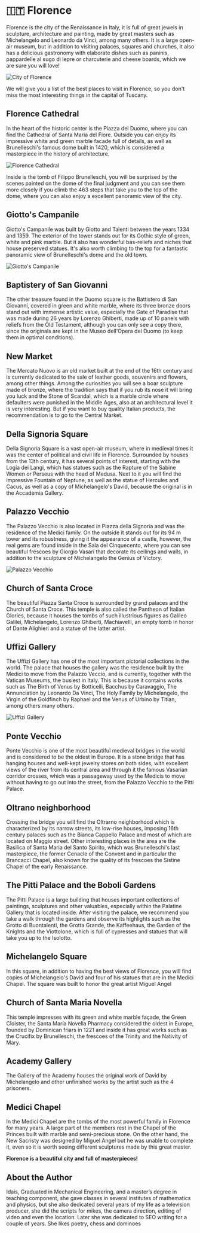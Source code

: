 # 🇮🇹 Florence

Florence is the city of the Renaissance in Italy, it is full of great jewels in sculpture, architecture and painting, made by great masters such as Michelangelo and Leonardo da Vinci, among many others. It is a large open-air museum, but in addition to visiting palaces, squares and churches, it also has a delicious gastronomy with elaborate dishes such as paninis, pappardelle al sugo di lepre or charcuterie and cheese boards, which we are sure you will love!

![City of Florence](_static/images/florence/florence.jpg)

We will give you a list of the best places to visit in Florence, so you don't miss the most interesting things in the capital of Tuscany.

## Florence Cathedral

In the heart of the historic center is the Piazza del Duomo, where you can find the Cathedral of Santa Maria del Fiore. Outside you can enjoy its impressive white and green marble facade full of details, as well as Brunelleschi's famous dome built in 1420, which is considered a masterpiece in the history of architecture.

![Florence Cathedral](_static/images/florence/cathedral.jpg)

Inside is the tomb of Filippo Brunelleschi, you will be surprised by the scenes painted on the dome of the final judgment and you can see them more closely if you climb the 463 steps that take you to the top of the dome, where you can also enjoy a excellent panoramic view of the city.

## Giotto's Campanile

Giotto's Campanile was built by Giotto and Talenti between the years 1334 and 1359. The exterior of the tower stands out for its Gothic style of green, white and pink marble. But it also has wonderful bas-reliefs and niches that house preserved statues. It's also worth climbing to the top for a fantastic panoramic view of Brunelleschi's dome and the old town.

![Giotto's Campanile](_static/images/florence/campanile.jpg)

## Baptistery of San Giovanni

The other treasure found in the Duomo square is the Battistero di San Giovanni, covered in green and white marble, where its three bronze doors stand out with immense artistic value, especially the Gate of Paradise that was made during 26 years by Lorenzo Ghiberti, made up of 10 panels with reliefs from the Old Testament, although you can only see a copy there, since the originals are kept in the Museo dell'Opera del Duomo (to keep them in optimal conditions).

## New Market

The Mercato Nuovo is an old market built at the end of the 16th century and is currently dedicated to the sale of leather goods, souvenirs and flowers, among other things. Among the curiosities you will see a boar sculpture made of bronze, where the tradition says that if you rub its nose it will bring you luck and the Stone of Scandal, which is a marble circle where defaulters were punished in the Middle Ages, also at an architectural level it is very interesting. But if you want to buy quality Italian products, the recommendation is to go to the Central Market.

## Della Signoria Square

Della Signoria Square is a vast open-air museum, where in medieval times it was the center of political and civil life in Florence. Surrounded by houses from the 13th century, it has several points of interest, starting with the Logia dei Langi, which has statues such as the Rapture of the Sabine Women or Perseus with the head of Medusa. Next to it you will find the impressive Fountain of Neptune, as well as the statue of Hercules and Cacus, as well as a copy of Michelangelo's David, because the original is in the Accademia Gallery.

## Palazzo Vecchio

The Palazzo Vecchio is also located in Piazza della Signoria and was the residence of the Medici family. On the outside it stands out for its 94 m tower and its robustness, giving it the appearance of a castle, however, the real gems are found inside in the Sala del Cinquecento, where you can see beautiful frescoes by Giorgio Vasari that decorate its ceilings and walls, in addition to the sculpture of Michelangelo the Genius of Victory.

![Palazzo Vecchio](_static/images/florence/palazzo.jpg)

## Church of Santa Croce

The beautiful Piazza Santa Croce is surrounded by grand palaces and the Church of Santa Croce. This temple is also called the Pantheon of Italian Glories, because it houses the tombs of such illustrious figures as Galileo Galilei, Michelangelo, Lorenzo Ghiberti, Machiavelli, an empty tomb in honor of Dante Alighieri and a statue of the latter artist.

## Uffizi Gallery

The Uffizi Gallery has one of the most important pictorial collections in the world. The palace that houses the gallery was the residence built by the Medici to move from the Palazzo Veccio, and is currently, together with the Vatican Museums, the busiest in Italy. This is because it contains works such as The Birth of Venus by Botticelli, Bacchus by Caravaggio, The Annunciation by Leonardo Da Vinci, The Holy Family by Michelangelo, the Virgin of the Goldfinch by Raphael and the Venus of Urbino by Titian, among others many others.

![Uffizi Gallery](_static/images/florence/gallery.jpg)

## Ponte Vecchio

Ponte Vecchio is one of the most beautiful medieval bridges in the world and is considered to be the oldest in Europe. It is a stone bridge that has hanging houses and well-kept jewelry stores on both sides, with excellent views of the river from its central area and through it the famous Vasarian corridor crosses, which was a passageway used by the Medicis to move without having to go out into the street, from the Palazzo Vecchio to the Pitti Palace.

## Oltrano neighborhood

Crossing the bridge you will find the Oltrarno neighborhood which is characterized by its narrow streets, its low-rise houses, imposing 16th century palaces such as the Bianca Cappello Palace and most of which are located on Maggio street. Other interesting places in the area are the Basilica of Santa Maria del Santo Spirito, which was Brunelleschi's last masterpiece, the former Cenacle of the Convent and in particular the Brancacci Chapel, also known for the quality of its frescoes the Sistine Chapel of the early Renaissance.

## The Pitti Palace and the Boboli Gardens

The Pitti Palace is a large building that houses important collections of paintings, sculptures and other valuables, especially within the Palatine Gallery that is located inside. After visiting the palace, we recommend you take a walk through the gardens and observe its highlights such as the Grotto di Buontalenti, the Grotta Grande, the Kaffeehaus, the Garden of the Knights and the Viottolone, which is full of cypresses and statues that will take you up to the Isolotto.

## Michelangelo Square

In this square, in addition to having the best views of Florence, you will find copies of Michelangelo's David and four of his statues that are in the Medici Chapel. The square was built to honor the great artist Miguel Angel

## Church of Santa Maria Novella

This temple impresses with its green and white marble façade, the Green Cloister, the Santa María Novella Pharmacy considered the oldest in Europe, founded by Dominican friars in 1221 and inside it has great works such as the Crucifix by Brunelleschi, the frescoes of the Trinity and the Nativity of Mary.

## Academy Gallery

The Gallery of the Academy houses the original work of David by Michelangelo and other unfinished works by the artist such as the 4 prisoners.

## Medici Chapel

In the Medici Chapel are the tombs of the most powerful family in Florence for many years. A large part of the members rest in the Chapel of the Princes built with marble and semi-precious stone. On the other hand, the New Sacristy was designed by Miguel Angel but he was unable to complete it, even so it is worth seeing different sculptures made by this great master.

**Florence is a beautiful city and full of masterpieces!**

## About the Author

Idais, Graduated in Mechanical Engineering, and a master’s degree in teaching component, she gave classes in several institutes of mathematics and physics, but she also dedicated several years of my life as a television producer, she did the scripts for mikes, the camera direction, editing of video and even the location. Later she was dedicated to SEO writing for a couple of years. She likes poetry, chess and dominoes